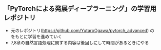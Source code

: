 ## 「PyTorchによる発展ディープラーニング」の学習用レポジトリ 

- 元のレポジトリ(https://github.com/YutaroOgawa/pytorch_advanced) のをもとに学習を進めていく
- 7,8章の自然言語処理に関する内容は後回しにして時間があるときにやる